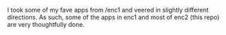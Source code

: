 
I took some of my fave apps from /enc1 and veered in slightly different directions. As such, some of the apps in enc1 and most of enc2 (this repo) are very thoughtfully done. 

